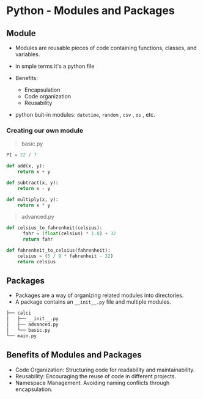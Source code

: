 # Python - Modules and Packages

## Module

* Modules are reusable pieces of code containing functions, classes, and variables.
* in smple terms it's a python file
* Benefits:

  * Encapsulation
  * Code organization
  * Reusability
* python buit-in modules: `datetime`, `random` , `csv` , `os` , etc.

### Creating our own module

> basic.py

```python
PI = 22 / 7

def add(x, y):
    return x + y

def subtract(x, y):
    return x - y

def multiply(x, y):
    return x * y
```

> advanced.py

```python
def celsius_to_fahrenheit(celsius):
      fahr = (float(celsius) * 1.8) + 32
      return fahr

def fahrenheit_to_celsius(fahrenheit):
    celsius = (5 / 9 * fahrenheit - 32)
    return celsius
```

## Packages

* Packages are a way of organizing related modules into directories.
* A package contains an `__init__.py` file and multiple modules.

```bash
├── calci
│   ├── __init__.py
│   ├── advanced.py
│   └── basic.py
└── main.py
```

## **Benefits of Modules and Packages**

* Code Organization: Structuring code for readability and maintainability.
* Reusability: Encouraging the reuse of code in different projects.
* Namespace Management: Avoiding naming conflicts through encapsulation.
